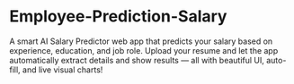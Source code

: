 # Employee-Prediction-Salary
A smart AI Salary Predictor web app that predicts your salary based on experience, education, and job role. Upload your resume and let the app automatically extract details and show results — all with beautiful UI, auto-fill, and live visual charts!
